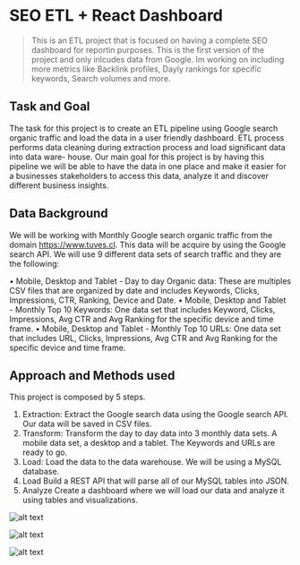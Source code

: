 # SEO ETL + React Dashboard

> This is an ETL project that is focused on having a complete SEO dashboard for reportin purposes. This is the first version of the project and only inlcudes data from Google. Im working on including more metrics like Backlink profiles, Dayly rankings for specific keywords, Search volumes and more.

## Task and Goal
The task for this project is to create an ETL pipeline using Google search organic traffic and load the data in a user friendly dashboard. ETL process performs data cleaning during extraction process and load significant data into data ware- house. Our main goal for this project is by having this pipeline we will be able to have the data in one place and make it easier for a businesses stakeholders to access this data, analyze it and discover different business insights.

## Data Background
We will be working with Monthly Google search organic traffic from the domain https://www.tuves.cl. This data will be acquire by using the Google search API. We will use 9 different data sets of search traffic and they are the following:

• Mobile, Desktop and Tablet - Day to day Organic data: These are multiples CSV files that are organized by date and includes Keywords, Clicks, Impressions, CTR, Ranking, Device and Date.
• Mobile, Desktop and Tablet - Monthly Top 10 Keywords: One data set that includes Keyword, Clicks, Impressions, Avg CTR and Avg Ranking for the specific device and time frame.
• Mobile, Desktop and Tablet - Monthly Top 10 URLs: One data set that includes URL, Clicks, Impressions, Avg CTR and Avg Ranking for the specific device and time frame.

## Approach and Methods used
This project is composed by 5 steps.
1. Extraction: Extract the Google search data using the Google search API. Our data will be saved in CSV files.
2. Transform: Transform the day to day data into 3 monthly data sets. A mobile data set, a desktop and a tablet. The Keywords and URLs are ready to go.
3. Load: Load the data to the data warehouse. We will be using a MySQL database.
4. Load Build a REST API that will parse all of our MySQL tables into JSON.
5. Analyze Create a dashboard where we will load our data and analyze it using tables and visualizations.



![alt text](http://www.kburchardt.com/images/dash1.png)

![alt text](http://www.kburchardt.com/images/dash2.png)

![alt text](http://www.kburchardt.com/images/dash3.png)


